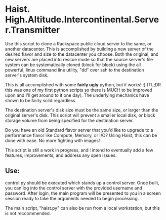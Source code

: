 # Haist. High.Altitude.Intercontinental.Server.Transmitter

Use this script to clone a Rackspace public cloud server to the same, or another datacenter. This is accomplished by building a new server of the desired flavor and size to the datacenter you choose. Both the original, and new servers are placed into rescue mode so that the source server's file system can be systematically cloned (block for block) using the all powerful, linux command line utility, "dd" over ssh to the destination server's system disk. 

This is all accomplished with some **fairly ugly** python, but it works! :) (TL;DR this was one of my first python scripts so there is MUCH to be improved upon and I'll get around to it one day). The underlying mechanics have shown to be fairly solid regardless. 

The destination server's disk size must be the same size, or larger than the original server's disk. This script will prevent a smaller local disk, or block storage volume from being specified for the destination server.

Do you have an old Standard flavor server that you'd like to upgrade to a performance flavor like Compute, Memory, or I/O? Using Haist, this can be done with ease. No more fighting with images!

This script is still a work in progress, and I intend to eventually add a few features, improvements, and address any open issues.

## Use:
control.py should be executed which stands up a control server. Once built, you can log into the control server with the provided username and password. After login, the main program will be presented to you in a screen session ready to take the arguments needed to begin processing.  

The main script, "haist.py" can also be run from a local workstation, but this is not reccommended.

